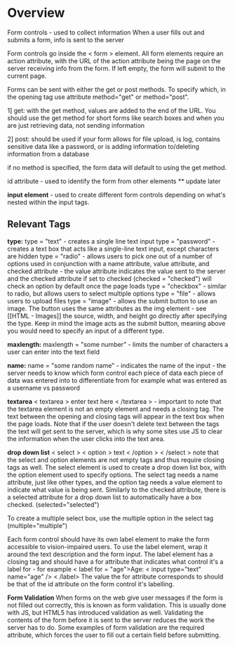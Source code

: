 
<h1> Overview </h1>

Form controls - used to collect information
When a user fills out and submits a form, info is sent to the server

Form controls go inside the < form > element. All form elements require an action attribute, with the URL of the action attribute being the page on the server receiving info from the form. If left empty, the form will submit to the current page.

Forms can be sent with either the get or post methods. To specify which, in the opening tag use attribute method="get" or method="post".

1] get: with the get method, values are added to the end of the URL. You should use the get method for short forms like search boxes and when you are just retrieving data, not sending information 

2] post: should be used if your form allows for file upload, is log, contains sensitive data like a password, or is adding information to/deleting information from a database

if no method is specified, the form data will default to using the get method.

id attribute - used to identify the form from other elements ** update later

**input element** - used to create different form controls depending on what's nested within the input tags. 


<h2> Relevant Tags </h2>

**type:**
type = "text" - creates a single line text input
type = "password" - creates a text box that acts like a single-line text input, except characters are hidden 
type = "radio" - allows users to pick one out of a number of options
used in conjunction with a name attribute, value attribute, and checked attribute - the value attribute indicates the value sent to the server and the checked attribute if set to checked (checked = "checked") will check an option by default once the page loads
type = "checkbox" - similar to radio, but allows users to select multiple options
type = "file" - allows users to upload files
type = "image" - allows the submit button to use an image. The button uses the same attributes as the img element - see [[HTML - Images]]
the source, width, and height go directly after specifying the type. Keep in mind the image acts as the submit button, meaning above you would need to specify an input of a different type.

**maxlength:**
maxlength = "some number" - limits the number of characters a user can enter into the text field

**name:**
name = "some random name" - indicates the name of the input - the server needs to know which form control each piece of data each piece of data was entered into to differentiate from for example what was entered as a username vs password

**textarea**
< textarea > enter text here < /textarea > - important to note that the textarea element is not an empty element and needs a closing tag. The text between the opening and closing tags will appear in the text box when the page loads. Note that if the user doesn't delete text between the tags the text will get sent to the server, which is why some sites use JS to clear the information when the user clicks into the text area.

**drop down list**
< select > 
< option > text < /option >
< /select >
note that the select and option elements are not empty tags and thus require closing tags as well. 
The select element is used to create a drop down list box, with the option element used to specify options.
The select tag needs a name attribute, just like other types, and the option tag needs a value element to indicate what value is being sent. Similarly to the checked attribute, there is a selected attribute for a drop down list to automatically have a box checked. (selected="selected")

To create a multiple select box, use the multiple option in the select tag (multiple="multiple")

Each form control should have its own label element to make the form accessible to vision-impaired users. To use the label element, wrap it around the text description and the form input. The label element has a closing tag and should have a for attribute that indicates what control it's a label for - for example < label for = "age">Age: < input type="text" name="age" /> < /label>
The value the for attribute corresponds to should be that of the id attribute on the form control it's labelling.

**Form Validation**
When forms on the web give user messages if the form is not filled out correctly, this is known as form validation.
This is usually done with JS, but HTML5 has introduced validation as well.
Validating the contents of the form before it is sent to the server reduces the work the server has to do.
Some examples of form validation are the required attribute, which forces the user to fill out a certain field before submitting.